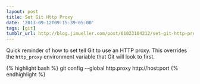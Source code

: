 ```yaml
---
layout: post
title: Set Git Http Proxy
date: '2013-09-12T09:15:39-05:00'
tags: [git]
tumblr_url: http://blog.jimueller.com/post/61023104212/set-git-http-proxy
---
```

Quick reminder of how to set tell Git to use an HTTP proxy.  This overrides the `http_proxy` environment variable that Git will look to first.

{% highlight bash %}
git config --global http.proxy http://host:port
{% endhighlight %}
